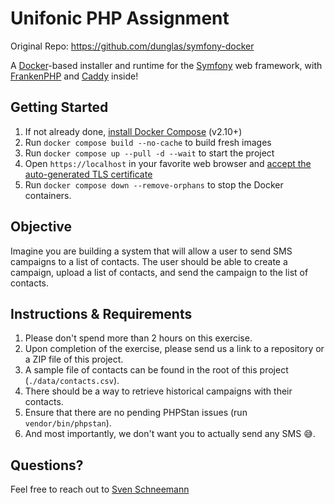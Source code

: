 # Unifonic PHP Assignment

Original Repo: https://github.com/dunglas/symfony-docker

A [Docker](https://www.docker.com/)-based installer and runtime for the [Symfony](https://symfony.com) web framework,
with [FrankenPHP](https://frankenphp.dev) and [Caddy](https://caddyserver.com/) inside!

## Getting Started

1. If not already done, [install Docker Compose](https://docs.docker.com/compose/install/) (v2.10+)
2. Run `docker compose build --no-cache` to build fresh images
3. Run `docker compose up --pull -d --wait` to start the project
4. Open `https://localhost` in your favorite web browser and [accept the auto-generated TLS certificate](https://stackoverflow.com/a/15076602/1352334)
5. Run `docker compose down --remove-orphans` to stop the Docker containers.


## Objective
Imagine you are building a system that will allow a user to send SMS campaigns to a list of contacts. The user should be able to create a campaign, upload a list of contacts, and send the campaign to the list of contacts.


## Instructions & Requirements
1. Please don't spend more than 2 hours on this exercise.
1. Upon completion of the exercise, please send us a link to a repository or a ZIP file of this project.
1. A sample file of contacts can be found in the root of this project (`./data/contacts.csv`).
1. There should be a way to retrieve historical campaigns with their contacts.
1. Ensure that there are no pending PHPStan issues (run `vendor/bin/phpstan`).
1. And most importantly, we don't want you to actually send any SMS 😅.


## Questions?
Feel free to reach out to [Sven Schneemann](mailto:sschneemann@unifonic.com)

